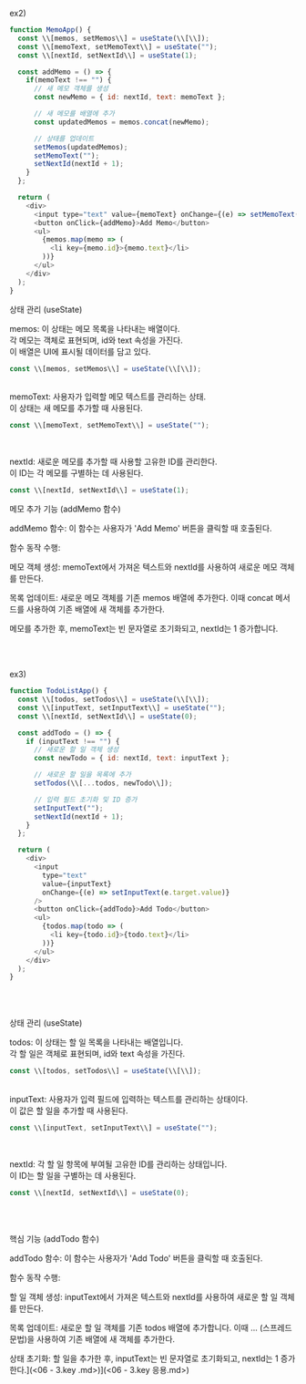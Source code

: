 ex2)
```javascript
function MemoApp() {
  const \\[memos, setMemos\\] = useState(\\[\\]);
  const \\[memoText, setMemoText\\] = useState("");
  const \\[nextId, setNextId\\] = useState(1);

  const addMemo = () => {
    if(memoText !== "") {
      // 새 메모 객체를 생성
      const newMemo = { id: nextId, text: memoText };

      // 새 메모를 배열에 추가
      const updatedMemos = memos.concat(newMemo);

      // 상태를 업데이트
      setMemos(updatedMemos);
      setMemoText("");
      setNextId(nextId + 1);
    }
  };

  return (
    <div>
      <input type="text" value={memoText} onChange={(e) => setMemoText(e.target.value)} />
      <button onClick={addMemo}>Add Memo</button>
      <ul>
        {memos.map(memo => (
          <li key={memo.id}>{memo.text}</li>
        ))}
      </ul>
    </div>
  );
}
```

상태 관리 (useState)<br>

memos: 이 상태는 메모 목록을 나타내는 배열이다. <br> 
각 메모는 객체로 표현되며, id와 text 속성을 가진다. <br> 
이 배열은 UI에 표시될 데이터를 담고 있다.

```javascript
const \\[memos, setMemos\\] = useState(\\[\\]);
```
<br>
memoText: 사용자가 입력할 메모 텍스트를 관리하는 상태. <br> 
이 상태는 새 메모를 추가할 때 사용된다.

```javascript
const \\[memoText, setMemoText\\] = useState("");
```
<br>

nextId: 새로운 메모를 추가할 때 사용할 고유한 ID를 관리한다.<br> 
이 ID는 각 메모를 구별하는 데 사용된다.
```javascript
const \\[nextId, setNextId\\] = useState(1);
```


메모 추가 기능 (addMemo 함수)<br>


addMemo 함수: 이 함수는 사용자가 'Add Memo' 버튼을 클릭할 때 호출된다.

함수 동작 수행:

메모 객체 생성: memoText에서 가져온 텍스트와 nextId를 사용하여 새로운 메모 객체를 만든다.

목록 업데이트: 새로운 메모 객체를 기존 memos 배열에 추가한다. 이때 concat 메서드를 사용하여 기존 배열에 새 객체를 추가한다.

메모를 추가한 후, memoText는 빈 문자열로 초기화되고, nextId는 1 증가합니다.






<br><br>



ex3)
```javascript
function TodoListApp() {
  const \\[todos, setTodos\\] = useState(\\[\\]);
  const \\[inputText, setInputText\\] = useState("");
  const \\[nextId, setNextId\\] = useState(0);

  const addTodo = () => {
    if (inputText !== "") {
      // 새로운 할 일 객체 생성
      const newTodo = { id: nextId, text: inputText };

      // 새로운 할 일을 목록에 추가
      setTodos(\\[...todos, newTodo\\]);

      // 입력 필드 초기화 및 ID 증가
      setInputText("");
      setNextId(nextId + 1);
    }
  };

  return (
    <div>
      <input 
        type="text" 
        value={inputText} 
        onChange={(e) => setInputText(e.target.value)} 
      />
      <button onClick={addTodo}>Add Todo</button>
      <ul>
        {todos.map(todo => (
          <li key={todo.id}>{todo.text}</li>
        ))}
      </ul>
    </div>
  );
}
```

<br><br>

상태 관리 (useState)<br>

todos: 이 상태는 할 일 목록을 나타내는 배열입니다.<br> 
각 할 일은 객체로 표현되며, id와 text 속성을 가진다.

```javascript
const \\[todos, setTodos\\] = useState(\\[\\]);
```
<br>
inputText: 사용자가 입력 필드에 입력하는 텍스트를 관리하는 상태이다.<br>  이 값은 할 일을 추가할 때 사용된다.

```javascript
const \\[inputText, setInputText\\] = useState("");
```
<br>

nextId: 각 할 일 항목에 부여될 고유한 ID를 관리하는 상태입니다.<br>  이 ID는 할 일을 구별하는 데 사용된다.
```javascript
const \\[nextId, setNextId\\] = useState(0);
```
<br><br>

핵심 기능 (addTodo 함수)<br>


addTodo 함수: 이 함수는 사용자가 'Add Todo' 버튼을 클릭할 때 호출된다.

함수 동작 수행:

할 일 객체 생성: inputText에서 가져온 텍스트와 nextId를 사용하여 새로운 할 일 객체를 만든다.

목록 업데이트: 새로운 할 일 객체를 기존 todos 배열에 추가합니다. 이때 ... (스프레드 문법)을 사용하여 기존 배열에 새 객체를 추가한다.

상태 초기화: 할 일을 추가한 후, inputText는 빈 문자열로 초기화되고, nextId는 1 증가한다.\](<06 - 3.key .md>)](<06 - 3.key 응용.md>)